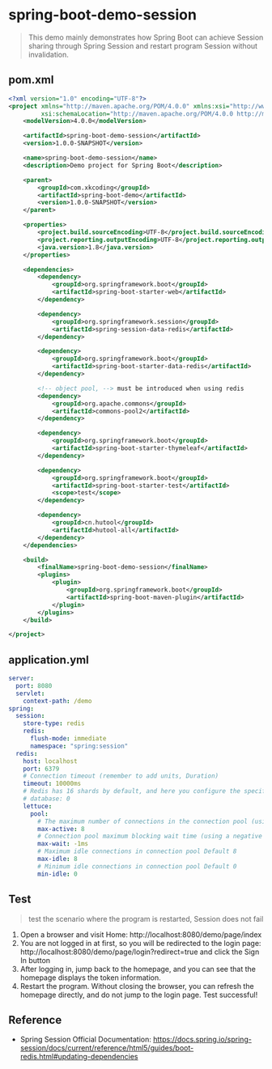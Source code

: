 # spring-boot-demo-session

> This demo mainly demonstrates how Spring Boot can achieve Session sharing through Spring Session and restart program Session without invalidation.

## pom.xml

```xml
<?xml version="1.0" encoding="UTF-8"?>
<project xmlns="http://maven.apache.org/POM/4.0.0" xmlns:xsi="http://www.w3.org/2001/XMLSchema-instance"
         xsi:schemaLocation="http://maven.apache.org/POM/4.0.0 http://maven.apache.org/xsd/maven-4.0.0.xsd">
    <modelVersion>4.0.0</modelVersion>

    <artifactId>spring-boot-demo-session</artifactId>
    <version>1.0.0-SNAPSHOT</version>

    <name>spring-boot-demo-session</name>
    <description>Demo project for Spring Boot</description>

    <parent>
        <groupId>com.xkcoding</groupId>
        <artifactId>spring-boot-demo</artifactId>
        <version>1.0.0-SNAPSHOT</version>
    </parent>

    <properties>
        <project.build.sourceEncoding>UTF-8</project.build.sourceEncoding>
        <project.reporting.outputEncoding>UTF-8</project.reporting.outputEncoding>
        <java.version>1.8</java.version>
    </properties>

    <dependencies>
        <dependency>
            <groupId>org.springframework.boot</groupId>
            <artifactId>spring-boot-starter-web</artifactId>
        </dependency>

        <dependency>
            <groupId>org.springframework.session</groupId>
            <artifactId>spring-session-data-redis</artifactId>
        </dependency>

        <dependency>
            <groupId>org.springframework.boot</groupId>
            <artifactId>spring-boot-starter-data-redis</artifactId>
        </dependency>

        <!-- object pool, --> must be introduced when using redis
        <dependency>
            <groupId>org.apache.commons</groupId>
            <artifactId>commons-pool2</artifactId>
        </dependency>

        <dependency>
            <groupId>org.springframework.boot</groupId>
            <artifactId>spring-boot-starter-thymeleaf</artifactId>
        </dependency>

        <dependency>
            <groupId>org.springframework.boot</groupId>
            <artifactId>spring-boot-starter-test</artifactId>
            <scope>test</scope>
        </dependency>

        <dependency>
            <groupId>cn.hutool</groupId>
            <artifactId>hutool-all</artifactId>
        </dependency>
    </dependencies>

    <build>
        <finalName>spring-boot-demo-session</finalName>
        <plugins>
            <plugin>
                <groupId>org.springframework.boot</groupId>
                <artifactId>spring-boot-maven-plugin</artifactId>
            </plugin>
        </plugins>
    </build>

</project>
```

## application.yml

```yaml
server:
  port: 8080
  servlet:
    context-path: /demo
spring:
  session:
    store-type: redis
    redis:
      flush-mode: immediate
      namespace: "spring:session"
  redis:
    host: localhost
    port: 6379
    # Connection timeout (remember to add units, Duration)
    timeout: 10000ms
    # Redis has 16 shards by default, and here you configure the specific shards used
    # database: 0
    lettuce:
      pool:
        # The maximum number of connections in the connection pool (using a negative value to indicate no limit) defaults to 8
        max-active: 8
        # Connection pool maximum blocking wait time (using a negative value to indicate no limit) Default -1
        max-wait: -1ms
        # Maximum idle connections in connection pool Default 8
        max-idle: 8
        # Minimum idle connections in connection pool Default 0
        min-idle: 0
```

## Test

> test the scenario where the program is restarted, Session does not fail

1. Open a browser and visit Home: http://localhost:8080/demo/page/index
2. You are not logged in at first, so you will be redirected to the login page: http://localhost:8080/demo/page/login?redirect=true and click the Sign In button
3. After logging in, jump back to the homepage, and you can see that the homepage displays the token information.
4. Restart the program. Without closing the browser, you can refresh the homepage directly, and do not jump to the login page. Test successful!

## Reference

- Spring Session Official Documentation: https://docs.spring.io/spring-session/docs/current/reference/html5/guides/boot-redis.html#updating-dependencies
